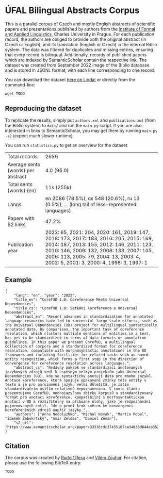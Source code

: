 # ÚFAL Bilingual Abstracts Corpus

This is a parallel corpus of Czech and mostly English abstracts of scientific papers and presentations published by authors from the [Institute of Formal and Applied Linguistics](https://ufal.mff.cuni.cz/), Charles University in Prague.
For each publication record, the authors are obliged to provide both the original abstract (in Czech or English), and its translation (English or Czech) in the internal Biblio system.
The data was filtered for duplicates and missing entries, ensuring that every record is bilingual.
Additionally, records of published papers which are indexed by SemanticScholar contain the respective link.
The dataset was created from September 2022 image of the Biblio database and is stored in JSONL format, with each line corresponding to one record.

You can download the dataset [here on Lindat](TODO) or directly from the command-line:

```
wget TODO
```

## Reproducing the dataset

To replicate the results, simply put `authors.xml` and `publications.xml` (from the Biblio system) to `data/` and run the `main.py` script.
If you are also interested in links to SemanticScholar, you may get them by running `main.py -s2` (expect much slower runtime).

You can run `statistics.py` to get an overview for the dataset:

|||
|-|-|
|Total records                      | 2659  |
|Average sents (words) per abstract | 4.0 (96.0)  |
|Total sents (words) (en)           | 11k (255k)  |
|Langs                              | en 2086 (78.5%), cs 548 (20.6%), ru 13 (0.5%), ... (long tail of less-represented languages)  |
|Papers with S2 links               | 47.2%  |
|Publication year                   | 2022: 65, 2021: 204, 2020: 161, 2019: 147, 2018: 173, 2017: 183, 2016: 205, 2015: 169, 2014: 187, 2013: 155, 2012: 146, 2011: 123, 2010: 146, 2009: 132, 2008: 133, 2007: 105, 2006:  113, 2005: 79, 2004: 13, 2003: 4, 2002: 5, 2001: 3, 2000: 4, 1998: 3, 1997: 1 |

## Example

```
{
    "lang": "en", "year": "2022",
    "title_en": "CorefUD 1.0: Coreference Meets Universal Dependencies",
    "title_cs": "CorefUD 1.0: Setkání koreference a Universal Dependencies",
    "abstract_en": "Recent advances in standardization for annotated language resources have led to successful large scale efforts, such as the Universal Dependencies (UD) project for multilingual syntactically annotated data. By comparison, the important task of coreference resolution, which clusters multiple mentions of entities in a text, has yet to be standardized in terms of data formats or annotation guidelines. In this paper we present CorefUD, a multilingual collection of corpora and a standardized format for coreference resolution, compatible with morphosyntactic annotations in the UD framework and including facilities for related tasks such as named entity recognition, which forms a first step in the direction of convergence for coreference resolution across languages.",
    "abstract_cs": "Nedávný pokrok ve standardizaci anotovaných jazykových zdrojů vedl k úspěšným velkým projektům jako Universal Dependencies (UD), kde se syntakticky anotují data pro mnoho jazyků. Anotace koreference, která spojuje opakované zmínky téže entity v textu a je pro porozumění jazyku velmi důležitá, je zatím standardizačním úsilím relativně nepoznamenaná. V tomto článku prezentujeme CorefUD, mnohojazyčnou sbírku korpusů a standardizovaný formát pro anotaci koreference, kompatibilní s morfosyntaktickou anotací v UD a rozšiřitelný na příbuzné úlohy, jako je rozpoznávání pojmenovaných entit. Jde o první krok směrem ke konvergenci koreferenčních zdrojů napříč jazyky.", 
    "authors": ["Anna Nedoluzhko", "Michal Novák", "Martin Popel", "Zdeněk Žabokrtský", "Amir Zeldes", "Daniel Zeman"],
    "s2_url": "https://www.semanticscholar.org/paper/33336cdc37455107ca34636d844ab352e410eb1a/"
}
```

## Citation

The corpus was created by [Rudolf Rosa](mailto:rosa@ufal.mff.cuni.cz) and [Vilém Zouhar](mailto:vzouhar@inf.ethz.ch).
For citation, please use the following BibTeX entry:

```
TODO
```
